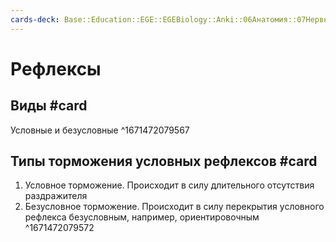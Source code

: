 ```yaml
---
cards-deck: Base::Education::EGE::EGEBiology::Anki::06Анатомия::07Нервная система
---
```


# Рефлексы

## Виды #card
Условные и безусловные
^1671472079567

## Типы торможения условных рефлексов #card 
1. Условное торможение. Происходит в силу длительного отсутствия раздражителя
2. Безусловное торможение. Происходит в силу перекрытия условного рефлекса безусловным, например, ориентировочным
^1671472079572

